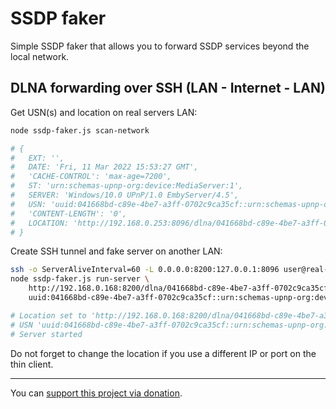 # SSDP faker

Simple SSDP faker that allows you to forward SSDP services beyond the local network.


## DLNA forwarding over SSH (LAN - Internet - LAN)

Get USN(s) and location on real servers LAN:

```bash
node ssdp-faker.js scan-network

# {
#   EXT: '',
#   DATE: 'Fri, 11 Mar 2022 15:53:27 GMT',
#   'CACHE-CONTROL': 'max-age=7200',
#   ST: 'urn:schemas-upnp-org:device:MediaServer:1',
#   SERVER: 'Windows/10.0 UPnP/1.0 EmbyServer/4.5',
#   USN: 'uuid:041668bd-c89e-4be7-a3ff-0702c9ca35cf::urn:schemas-upnp-org:device:MediaServer:1',
#   'CONTENT-LENGTH': '0',
#   LOCATION: 'http://192.168.0.253:8096/dlna/041668bd-c89e-4be7-a3ff-0702c9ca35cf/description.xml'
# }
```

Create SSH tunnel and fake server on another LAN:

```bash
ssh -o ServerAliveInterval=60 -L 0.0.0.0:8200:127.0.0.1:8096 user@real-server.public -N &
node ssdp-faker.js run-server \
    http://192.168.0.168:8200/dlna/041668bd-c89e-4be7-a3ff-0702c9ca35cf/description.xml \
    uuid:041668bd-c89e-4be7-a3ff-0702c9ca35cf::urn:schemas-upnp-org:device:MediaServer:1

# Location set to 'http://192.168.0.168:8200/dlna/041668bd-c89e-4be7-a3ff-0702c9ca35cf/description.xml'
# USN 'uuid:041668bd-c89e-4be7-a3ff-0702c9ca35cf::urn:schemas-upnp-org:device:MediaServer:1' added
# Server started
```

Do not forget to change the location if you use a different IP or port on the thin client.

---

You can [support this project via donation](https://petrknap.github.io/donate.html).
